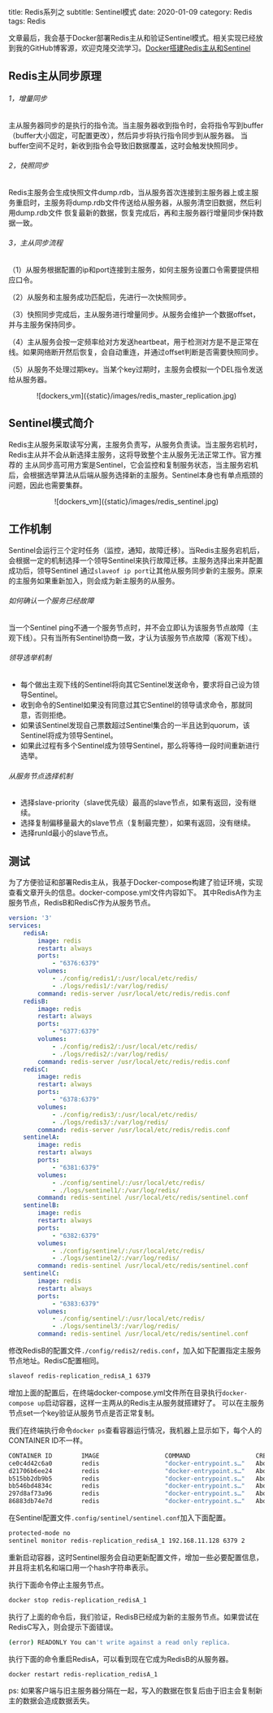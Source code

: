 title: Redis系列之
subtitle: Sentinel模式
date: 2020-01-09
category: Redis
tags: Redis

文章最后，我会基于Docker部署Redis主从和验证Sentinel模式。相关实现已经放到我的GitHub博客源，欢迎克隆交流学习。[Docker搭建Redis主从和Sentinel](https://github.com/boyaziqi/CatsAction/tree/master/examples/redis-replication)

## Redis主从同步原理
###### 1，增量同步
主从服务器同步的是执行的指令流。当主服务器收到指令时，会将指令写到buffer（buffer大小固定，可配置更改），然后异步将执行指令同步到从服务器。
当buffer空间不足时，新收到指令会导致旧数据覆盖，这时会触发快照同步。

###### 2，快照同步
Redis主服务会生成快照文件dump.rdb，当从服务首次连接到主服务器上或主服务重启时，主服务将dump.rdb文件传送给从服务器，从服务清空旧数据，然后利用dump.rdb文件
恢复最新的数据，恢复完成后，再和主服务器行增量同步保持数据一致。

###### 3，主从同步流程
（1）从服务根据配置的ip和port连接到主服务，如何主服务设置口令需要提供相应口令。

（2）从服务和主服务成功匹配后，先进行一次快照同步。

（3）快照同步完成后，主从服务进行增量同步。从服务会维护一个数据offset，并与主服务保持同步。

（4）主从服务会按一定频率给对方发送heartbeat，用于检测对方是不是正常在线。如果网络断开然后恢复，会自动重连，并通过offset判断是否需要快照同步。

（5）从服务不处理过期key。当某个key过期时，主服务会模拟一个DEL指令发送给从服务器。

<center>
![dockers_vm]({static}/images/redis_master_replication.jpg)
</center>

## Sentinel模式简介
Redis主从服务采取读写分离，主服务负责写，从服务负责读。当主服务宕机时，Redis主从并不会从新选择主服务，这将导致整个主从服务无法正常工作。官方推荐的
主从同步高可用方案是Sentinel，它会监控和复制服务状态，当主服务宕机后，会根据选举算法从后端从服务选择新的主服务。Sentinel本身也有单点瓶颈的问题，因此也需要集群。

<center>
![dockers_vm]({static}/images/redis_sentinel.jpg)
</center>

## 工作机制
Sentinel会运行三个定时任务（监控，通知，故障迁移）。当Redis主服务宕机后，会根据一定的机制选择一个领导Sentinel来执行故障迁移。主服务选择出来并配置成功后，领导Sentinel
通过`slaveof ip port`让其他从服务同步新的主服务。原来的主服务如果重新加入，则会成为新主服务的从服务。

###### 如何确认一个服务已经故障
当一个Sentinel ping不通一个服务节点时，并不会立即认为该服务节点故障（主观下线）。只有当所有Sentinel协商一致，才认为该服务节点故障（客观下线）。

###### 领导选举机制
- 每个做出主观下线的Sentinel将向其它Sentinel发送命令，要求将自己设为领导Sentinel。
- 收到命令的Sentinel如果没有同意过其它Sentinel的领导请求命令，那就同意，否则拒绝。
- 如果该Sentinel发现自己票数超过Sentinel集合的一半且达到quorum，该Sentinel将成为领导Sentinel。
- 如果此过程有多个Sentinel成为领导Sentinel，那么将等待一段时间重新进行选举。

###### 从服务节点选择机制
- 选择slave-priority（slave优先级）最高的slave节点，如果有返回，没有继续。
- 选择复制偏移量最大的slave节点（复制最完整），如果有返回，没有继续。
- 选择runId最小的slave节点。

## 测试
为了方便验证和部署Redis主从，我基于Docker-compose构建了验证环境，实现查看文章开头的信息。docker-compose.yml文件内容如下。
其中RedisA作为主服务节点，RedisB和RedisC作为从服务节点。
```yaml
version: '3'
services:
    redisA:
        image: redis
        restart: always
        ports:
            - "6376:6379"
        volumes:
            - ./config/redis1/:/usr/local/etc/redis/
            - ./logs/redis1/:/var/log/redis/
        command: redis-server /usr/local/etc/redis/redis.conf
    redisB:
        image: redis
        restart: always
        ports:
            - "6377:6379"
        volumes:
            - ./config/redis2/:/usr/local/etc/redis/
            - ./logs/redis2/:/var/log/redis/
        command: redis-server /usr/local/etc/redis/redis.conf
    redisC:
        image: redis
        restart: always
        ports:
            - "6378:6379"
        volumes:
            - ./config/redis3/:/usr/local/etc/redis/
            - ./logs/redis3/:/var/log/redis/
        command: redis-server /usr/local/etc/redis/redis.conf
    sentinelA:
        image: redis
        restart: always
        ports:
            - "6381:6379"
        volumes:
            - ./config/sentinel/:/usr/local/etc/redis/
            - ./logs/sentinel1/:/var/log/redis/
        command: redis-sentinel /usr/local/etc/redis/sentinel.conf
    sentinelB:
        image: redis
        restart: always
        ports:
            - "6382:6379"
        volumes:
            - ./config/sentinel/:/usr/local/etc/redis/
            - ./logs/sentinel2/:/var/log/redis/
        command: redis-sentinel /usr/local/etc/redis/sentinel.conf
    sentinelC:
        image: redis
        restart: always
        ports:
            - "6383:6379"
        volumes:
            - ./config/sentinel/:/usr/local/etc/redis/
            - ./logs/sentinel3/:/var/log/redis/
        command: redis-sentinel /usr/local/etc/redis/sentinel.conf
```
修改RedisB的配置文件`./config/redis2/redis.conf`，加入如下配置指定主服务节点地址。RedisC配置相同。
```bash
slaveof redis-replication_redisA_1 6379
```
增加上面的配置后，在终端docker-compose.yml文件所在目录执行`docker-compose up`启动容器，这样一主两从的Redis主从服务就搭建好了。 可以在主服务节点set一个key验证从服务节点是否正常复制。

我们在终端执行命令`docker ps`查看容器运行情况，我机器上显示如下，每个人的CONTAINER ID不一样。
```bash
CONTAINER ID        IMAGE                  COMMAND                  CREATED              STATUS              PORTS                      NAMES
ce0c4d42c6a0        redis                  "docker-entrypoint.s…"   About a minute ago   Up About a minute   0.0.0.0:6376->6379/tcp     redis-replication_redisA_1
d21706b6ee24        redis                  "docker-entrypoint.s…"   About a minute ago   Up About a minute   0.0.0.0:6378->6379/tcp     redis-replication_redisC_1
b515bb2db9b5        redis                  "docker-entrypoint.s…"   About a minute ago   Up About a minute   0.0.0.0:6377->6379/tcp     redis-replication_redisB_1
bb546bd4834c        redis                  "docker-entrypoint.s…"   About a minute ago   Up About a minute   0.0.0.0:6382->6379/tcp     redis-replication_sentinelB_1
297d8af73a96        redis                  "docker-entrypoint.s…"   About a minute ago   Up About a minute   0.0.0.0:6383->6379/tcp     redis-replication_sentinelC_1
86883db74e7d        redis                  "docker-entrypoint.s…"   About a minute ago   Up About a minute   0.0.0.0:6381->6379/tcp     redis-replication_sentinelA_1
```
在Sentinel配置文件`.config/sentinel/sentinel.conf`加入下面配置。
```bash
protected-mode no
sentinel monitor redis-replication_redisA_1 192.168.11.128 6379 2
```
重新启动容器，这时Sentinel服务会自动更新配置文件，增加一些必要配置信息，并且将主机名和端口用一个hash字符串表示。

执行下面命令停止主服务节点。
```bash
docker stop redis-replication_redisA_1
```
执行了上面的命令后，我们验证，RedisB已经成为新的主服务节点。如果尝试在RedisC写入，则会提示下面错误。
```bash
(error) READONLY You can't write against a read only replica.
```
执行下面的命令重启RedisA，可以看到现在它成为RedisB的从服务器。
```bash
docker restart redis-replication_redisA_1
```
ps: 如果客户端与旧主服务器分隔在一起，写入的数据在恢复后由于旧主会复制新主的数据会造成数据丢失。